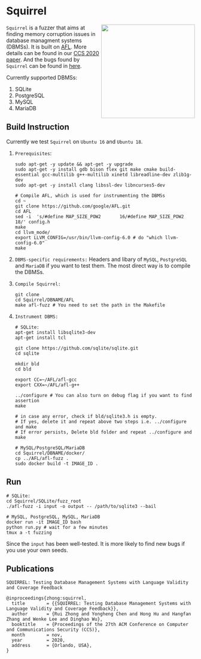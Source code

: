 # Squirrel

<a href="https://arxiv.org/pdf/2006.02398.pdf"><img src="https://huhong789.github.io/images/squirrel.png" align="right" width="250"></a>

`Squirrel` is a fuzzer that aims at finding memory corruption issues in database managment systems (DBMSs). It is built on [AFL](https://github.com/google/AFL). More details can be found in our [CCS 2020 paper](http://arxiv.org/abs/2006.02398). And the bugs found by `Squirrel` can be found in [here](https://github.com/s3team/Squirrel/wiki/Bug-List).

Currently supported DBMSs:
1. SQLite
2. PostgreSQL
3. MySQL
4. MariaDB

## Build Instruction

Currently we test `Squirrel` on `Ubuntu 16` and `Ubuntu 18`.

1. `Prerequisites`:
    ```
    sudo apt-get -y update && apt-get -y upgrade
    sudo apt-get -y install gdb bison flex git make cmake build-essential gcc-multilib g++-multilib xinetd libreadline-dev zlib1g-dev
    sudo apt-get -y install clang libssl-dev libncurses5-dev

    # Compile AFL, which is used for instrumenting the DBMSs
    cd ~
    git clone https://github.com/google/AFL.git
    cd AFL
    sed -i  's/#define MAP_SIZE_POW2       16/#define MAP_SIZE_POW2       18/' config.h
    make
    cd llvm_mode/
    export LLVM_CONFIG=/usr/bin/llvm-config-6.0 # do "which llvm-config-6.0"
    make
    ```

2. `DBMS-specific requirements:` Headers and libary of `MySQL`, `PostgreSQL` and `MariaDB` if you want to test them. The most direct way is to compile the DBMSs.

3. `Compile Squirrel:`
    ```
    git clone 
    cd Squirrel/DBNAME/AFL
    make afl-fuzz # You need to set the path in the Makefile
    ```

4. `Instrument DBMS:`
    ```
    # SQLite:
    apt-get install libsqlite3-dev
    apt-get install tcl
    
    git clone https://github.com/sqlite/sqlite.git
    cd sqlite
    
    mkdir bld
    cd bld
    
    export CC=~/AFL/afl-gcc
    export CXX=~/AFL/afl-g++
    
    ../configure # You can also turn on debug flag if you want to find assertion
    make
    
    # in case any error, check if bld/sqlite3.h is empty. 
    # If yes, delete it and repeat above two steps i.e. ../configure and make
    # If error persists, Delete bld folder and repeat ../configure and make

    # MySQL/PostgreSQL/MariaDB
    cd Squirrel/DBNAME/docker/
    cp ../AFL/afl-fuzz .
    sudo docker build -t IMAGE_ID . 
   ```

## Run

```
# SQLite:
cd Squirrel/SQLite/fuzz_root
./afl-fuzz -i input -o output -- /path/to/sqlite3 --bail

# MySQL, PostgreSQL, MySQL, MariaDB
docker run -it IMAGE_ID bash
python run.py # wait for a few minutes
tmux a -t fuzzing
```

Since the `input` has been well-tested. It is more likely to find new bugs if you use your own seeds.


## Publications

```
SQUIRREL: Testing Database Management Systems with Language Validity and Coverage Feedback

@inproceedings{zhong:squirrel,
  title        = {{SQUIRREL: Testing Database Management Systems with Language Validity and Coverage Feedback}},
  author       = {Rui Zhong and Yongheng Chen and Hong Hu and Hangfan Zhang and Wenke Lee and Dinghao Wu},
  booktitle    = {Proceedings of the 27th ACM Conference on Computer and Communications Security (CCS)},
  month        = nov,
  year         = 2020,
  address      = {Orlando, USA},
}
```
